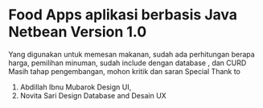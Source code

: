 # Food Apps aplikasi berbasis Java Netbean Version 1.0
Yang digunakan untuk memesan makanan, sudah ada perhitungan berapa harga, pemilihan minuman, sudah include dengan database , dan CURD
Masih tahap pengembangan, mohon kritik dan saran
Special Thank to 
1. Abdillah Ibnu Mubarok Design UI, 
2. Novita Sari Design Database and Desain UX
